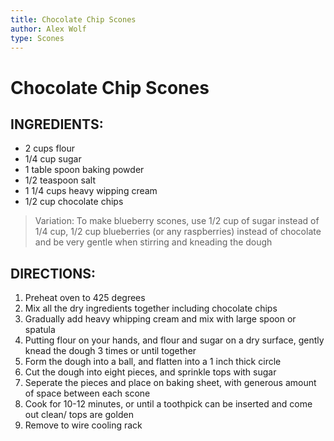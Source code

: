 ```yaml
---
title: Chocolate Chip Scones
author: Alex Wolf
type: Scones
---
```


# Chocolate Chip Scones

## INGREDIENTS:

* 2 cups flour
* 1/4 cup sugar
* 1 table spoon baking powder
* 1/2 teaspoon salt
* 1 1/4 cups heavy wipping cream
* 1/2 cup chocolate chips

> Variation: To make blueberry scones, use 1/2 cup of sugar instead of 1/4 cup, 1/2 cup blueberries (or any raspberries) instead of chocolate and be very gentle when stirring and kneading the dough

## DIRECTIONS:

1. Preheat oven to 425 degrees
2. Mix all the dry ingredients together including chocolate chips
3. Gradually add heavy whipping cream and mix with large spoon or spatula
4. Putting flour on your hands, and flour and sugar on a dry surface, gently knead the dough 3 times or until together
5. Form the dough into a ball, and flatten into a 1 inch thick circle
6. Cut the dough into eight pieces, and sprinkle tops with sugar
7. Seperate the pieces and place on baking sheet, with generous amount of space between each scone
8. Cook for 10-12 minutes, or until a toothpick can be inserted and come out clean/ tops are golden
9. Remove to wire cooling rack
